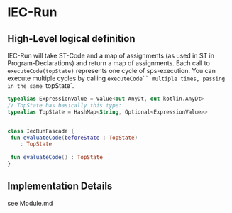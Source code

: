 IEC-Run
====

High-Level logical definition
----

IEC-Run will take ST-Code and a map of assignments (as used in ST in Program-Declarations) and
return a map of assignments. Each call to `executeCode(topState)` represents one cycle of sps-execution.
You can execute multiple cycles by calling `executeCode`` multiple times, passing in the same `topState`.

```kotlin
typealias ExpressionValue = Value<out AnyDt, out kotlin.AnyDt>
// TopState has basically this type:
typealias TopState = HashMap<String, Optional<ExpressionValue>>


class IecRunFascade {
 fun evaluateCode(beforeState : TopState) 
    : TopState
 
 fun evaluateCode() : TopState
}
```

Implementation Details
---
 see Module.md